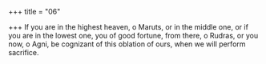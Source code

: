 +++
title = "06"

+++
If you are in the highest heaven, o Maruts, or in the middle one, or if you  are in the lowest one, you of good fortune,
from there, o Rudras, or you now, o Agni, be cognizant of this oblation  of ours, when we will perform sacrifice.